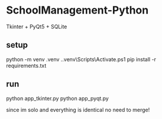 # SchoolManagement-Python
Tkinter + PyQt5 + SQLite
## setup
python -m venv .venv
.\.venv\Scripts\Activate.ps1
pip install -r requirements.txt

## run
python app_tkinter.py
python app_pyqt.py

since im solo and everything is identical no need to merge!